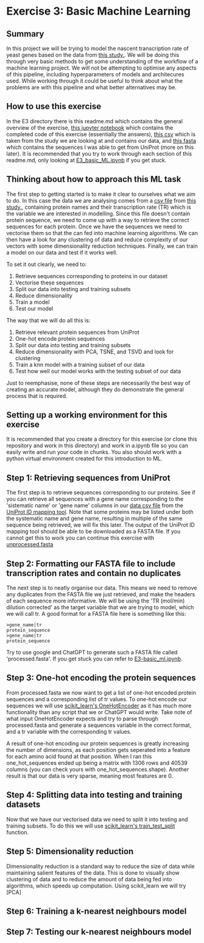 # Exercise 3: Basic Machine Learning

## Summary
In this project we will be trying to model the nascent transcription rate of yeast genes based on the data from [this study.](https://www.ncbi.nlm.nih.gov/pmc/articles/PMC2982843/). We will be doing this through very basic methods to get some understanding of the workflow of a machine learning project. We will not be attempting to optimise any aspects of this pipeline, including hyperparameters of models and architecures used. While working through it could be useful to think about what the problems are with this pipeline and what better alternatives may be.

## How to use this exercise
In the E3 directory there is this readme.md which contains the general overview of the exercise, [this jupyter notebook](https://github.com/ABarancewicz/Introduction_to_ML/blob/main/E3-basic_ml/E3_basic_ML.ipynb) which contains the completed code of this exercise \(essentially the answers\), [this csv](https://github.com/ABarancewicz/Introduction_to_ML/blob/main/E3-basic_ml/yeast_gene_tr.csv) which is taken from the study we are looking at and contains our data, and [this fasta](https://github.com/ABarancewicz/Introduction_to_ML/blob/main/E3-basic_ml/unprocessed.fasta) which contains the sequences I was able to get from UniProt \(more on this later\). It is recommended that you try to work through each section of this readme.md, only looking at [E3_basic_ML.ipynb](https://github.com/ABarancewicz/Introduction_to_ML/blob/main/E3-basic_ml/E3_basic_ML.ipynb) if you get stuck. 

## Thinking about how to approach this ML task
The first step to getting started is to make it clear to ourselves what we aim to do. In this case the data we are analysing comes from a [csv file](https://github.com/ABarancewicz/Introduction_to_ML/blob/main/E3-basic_ml/yeast_gene_tr.csv) from [this study.](https://www.ncbi.nlm.nih.gov/pmc/articles/PMC2982843/), containing protein names and their transcription rate \(TR\) which is the variable we are interested in modelling. Since this file doesn't contain protein sequence, we need to come up with a way to retrieve the correct sequences for each protein. Once we have the sequences we need to vectorise them so that the can fed into machine learning algorithms. We can then have a look for any clustering of data and reduce complexity of our vectors with some dimensionality reduction techniques. Finally, we can train a model on our data and test if it works well.

To set it out clearly, we need to:
1. Retrieve sequences corresponding to proteins in our dataset
2. Vectorise these sequences
3. Split our data into testing and training subsets
4. Reduce dimensionality
5. Train a model
6. Test our model

The way that we will do all this is:
1. Retrieve relevant protein sequences from UniProt
2. One-hot encode protein sequences
3. Split our data into testing and training subsets
4. Reduce dimensionality with PCA, TSNE, and TSVD and look for clustering
5. Train a knn model with a training subset of our data
6. Test how well our model works with the testing subset of our data

Just to reemphasise, none of these steps are necessarily the best way of creating an accurate model, although they do demonstrate the general process that is required.

## Setting up a working environment for this exercise
It is recommended that you create a directory for this exercise \(or clone this repository and work in this directory\) and work in a.ipynb file so you can easily write and run your code in chunks. You also should work with a python virtual environment created for this introduction to ML.

## Step 1: Retrieving sequences from UniProt
The first step is to retrieve sequences corresponding to our proteins. See if you can retrieve all sequences with a gene name corresponding to the 'sistematic name' or 'gene name' columns in our [data csv file](https://github.com/ABarancewicz/Introduction_to_ML/blob/main/E3-basic_ml/yeast_gene_tr.csv) from the [UniProt ID mapping tool](https://www.uniprot.org/id-mapping). Note that some proteins may be listed under both the systematic name and gene name, resulting in multiple of the same sequence being retrieved, we will fix this later. The output of the UniProt ID mapping tool should be able to be downloaded as a FASTA file. If you cannot get this to work you can continue this exercise with [unprocessed.fasta](https://github.com/ABarancewicz/Introduction_to_ML/blob/main/E3-basic_ml/unprocessed.fasta)

## Step 2: Formatting our FASTA file to include transcription rates and contain no duplicates
The next step is to neatly organise our data. This means we need to remove any duplicates from the FASTA file we just retrieved, and make the headers of each sequence more informative. We will be using the 'TR \(mol/min\) dilution corrected' as the target variable that we are trying to model, which we will call tr. A good format for a FASTA file here is something like this:
```
>gene_name|tr
protein_sequence
>gene_name|tr
protein_sequence
```
Try to use google and ChatGPT to generate such a FASTA file called 'processed.fasta'. If you get stuck you can refer to [E3-basic_ml.ipynb](https://github.com/ABarancewicz/Introduction_to_ML/blob/main/E3-basic_ml/E3_basic_ML.ipynb).

## Step 3: One-hot encoding the protein sequences
From processed.fasta we now want to get a list of one-hot encoded protein sequences and a corresponding list of tr values. To one-hot encode our sequences we will use [scikit_learn's OneHotEncoder](https://scikit-learn.org/stable/modules/generated/sklearn.preprocessing.OneHotEncoder.html) as it has much more functionality than any script that we or ChatGPT would write. Take note of what input OneHotEncoder expects and try to parse through processed.fasta and generate a sequences variable in the correct format, and a tr variable with the corresponding tr values. 

A result of one-hot encoding our protein sequences is greatly increasing the number of dimensions, as each position gets seperated into a feature for each amino acid found at that position. When I ran this one_hot_sequences ended up being a matrix with 1306 rows and 40539 columns \(you can check yours with one_hot_sequences.shape\). Another result is that our data is very sparse, meaning most features are 0.

## Step 4: Splitting data into testing and training datasets
Now that we have our vectorised data we need to split it into testing and training subsets. To do this we will use [scikit_learn's train_test_split](https://scikit-learn.org/stable/modules/generated/sklearn.model_selection.train_test_split.html) function. 

## Step 5: Dimensionality reduction
Dimensionality reduction is a standard way to reduce the size of data while maintaining salient features of the data. This is done to visually show clustering of data and to reduce the amount of data being fed into algorithms, which speeds up computation. Using scikit_learn we will try [PCA]

## Step 6: Training a k-nearest neighbours model


## Step 7: Testing our k-nearest neighbours model



